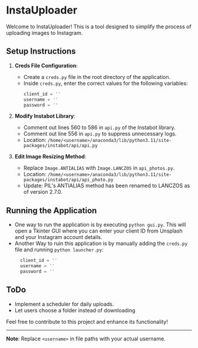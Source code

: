# InstaUploader

Welcome to InstaUploader! This is a tool designed to simplify the process of uploading images to Instagram. 

## Setup Instructions

1. **Creds File Configuration**: 
   - Create a `creds.py` file in the root directory of the application.
   - Inside `creds.py`, enter the correct values for the following variables:
     ```python
     client_id = ''
     username = ''
     password = ''
     ```

2. **Modify Instabot Library**:
   - Comment out lines 560 to 586 in `api.py` of the Instabot library.
   - Comment out line 556 in `api.py` to suppress unnecessary logs.
   - Location: `/home/<username>/anaconda3/lib/python3.11/site-packages/instabot/api/api.py`

3. **Edit Image Resizing Method**:
   - Replace `Image.ANTIALIAS` with `Image.LANCZOS` in `api_photos.py`.
   - Location: `/home/<username>/anaconda3/lib/python3.11/site-packages/instabot/api/api_photo.py`
   - Update: PIL's ANTIALIAS method has been renamed to LANCZOS as of version 2.7.0.

## Running the Application

- One way to run the application is by executing `python gui.py`. This will open a Tkinter GUI where you can enter your client ID from Unsplash and your Instagram account details.
- Another Way to ruin this application is by manually adding the `creds.py` file and running `python launcher.py`:
   ```python
     client_id = ''
     username = ''
     password = ''
     ```

## ToDo

- Implement a scheduler for daily uploads.
- Let users choose a folder instead of downloading

Feel free to contribute to this project and enhance its functionality!

--- 

**Note**: Replace `<username>` in file paths with your actual username.
